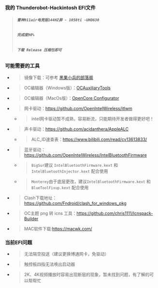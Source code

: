### **我的 Thunderobot-Hackintosh EFI文件**
> ###### **`雷神911air电竞版144HZ屏 - 1050ti -UHD630`** 
> ###### **`完成度90%`** 
> ###### **`下载 Release 压缩包即可`** 

### **可能需要的工具**
- > 镜像下载：可参考 [黑果小兵的部落阁](https://blog.daliansky.net/)
- > OC编辑器（Windows版）：[OCAuxiliaryTools](https://github.com/ic005k/OCAuxiliaryTools)
- > OC编辑器（MacOs版）：[OpenCore Configurator](https://macoshome.com/hackintosh/htools/2100.html#Down)
- > 网卡驱动：https://github.com/OpenIntelWireless/itlwm
  - > intel网卡驱动暂不成熟，容易断流，只能期待开发者做得更好吧！
- > 声卡驱动：https://github.com/acidanthera/AppleALC
  - > ALC_ID速查表：https://www.bilibili.com/read/cv13613833/
- > 蓝牙驱动：https://github.com/OpenIntelWireless/IntelBluetoothFirmware
  - > `BigSur`建议 `IntelBluetoothFirmware.kext` 和 `IntelBluetoothInjector.kext` 配合使用
  - > `Monterey`由于底层更改，建议`IntelBluetoothFirmware.kext` 和 `BlueToolFixup.kext` 配合使用
- > Clash下载地址：https://github.com/Fndroid/clash_for_windows_pkg
- > OC主题 png 转 icns 工具：https://github.com/chris1111/Icnspack-Builder
- > MAC软件下载:https://macwk.com/

### **当前EFI问题**
- > 无法隔空投送（建议更换博通网卡，免驱动）
- > 触控板四指无法唤出启动器
- > 2K、4K视频播放时容易出现断层的现象，暂未找到问题，有了解的可以帮帮忙
